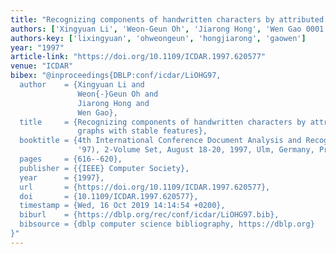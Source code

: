 ```yaml
---
title: "Recognizing components of handwritten characters by attributed relational graphs with stable features"
authors: ['Xingyuan Li', 'Weon-Geun Oh', 'Jiarong Hong', 'Wen Gao 0001']
authors-key: ['lixingyuan', 'ohweongeun', 'hongjiarong', 'gaowen']
year: "1997"
article-link: "https://doi.org/10.1109/ICDAR.1997.620577"
venue: "ICDAR"
bibex: "@inproceedings{DBLP:conf/icdar/LiOHG97,
  author    = {Xingyuan Li and
               Weon{-}Geun Oh and
               Jiarong Hong and
               Wen Gao},
  title     = {Recognizing components of handwritten characters by attributed relational
               graphs with stable features},
  booktitle = {4th International Conference Document Analysis and Recognition {(ICDAR}
               '97), 2-Volume Set, August 18-20, 1997, Ulm, Germany, Proceedings},
  pages     = {616--620},
  publisher = {{IEEE} Computer Society},
  year      = {1997},
  url       = {https://doi.org/10.1109/ICDAR.1997.620577},
  doi       = {10.1109/ICDAR.1997.620577},
  timestamp = {Wed, 16 Oct 2019 14:14:54 +0200},
  biburl    = {https://dblp.org/rec/conf/icdar/LiOHG97.bib},
  bibsource = {dblp computer science bibliography, https://dblp.org}
}"
---
```


